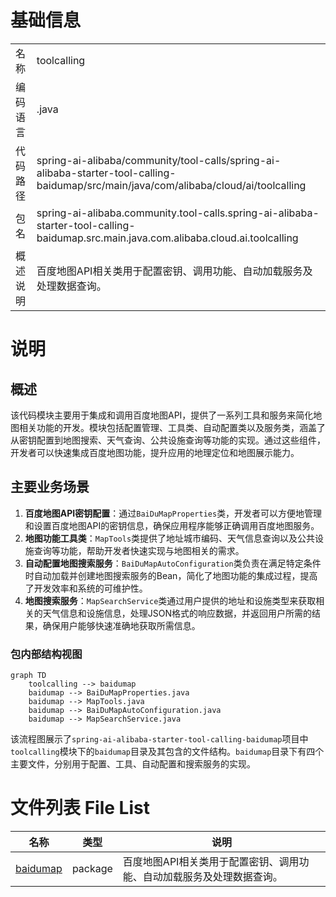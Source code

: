 # 基础信息

|      |      |
|------|------|
| 名称 | toolcalling |
| 编码语言 | .java |
| 代码路径 | spring-ai-alibaba/community/tool-calls/spring-ai-alibaba-starter-tool-calling-baidumap/src/main/java/com/alibaba/cloud/ai/toolcalling |
| 包名 | spring-ai-alibaba.community.tool-calls.spring-ai-alibaba-starter-tool-calling-baidumap.src.main.java.com.alibaba.cloud.ai.toolcalling |
| 概述说明 | 百度地图API相关类用于配置密钥、调用功能、自动加载服务及处理数据查询。 |

# 说明

## 概述
该代码模块主要用于集成和调用百度地图API，提供了一系列工具和服务来简化地图相关功能的开发。模块包括配置管理、工具类、自动配置类以及服务类，涵盖了从密钥配置到地图搜索、天气查询、公共设施查询等功能的实现。通过这些组件，开发者可以快速集成百度地图功能，提升应用的地理定位和地图展示能力。

## 主要业务场景
1. **百度地图API密钥配置**：通过`BaiDuMapProperties`类，开发者可以方便地管理和设置百度地图API的密钥信息，确保应用程序能够正确调用百度地图服务。
2. **地图功能工具类**：`MapTools`类提供了地址城市编码、天气信息查询以及公共设施查询等功能，帮助开发者快速实现与地图相关的需求。
3. **自动配置地图搜索服务**：`BaiDuMapAutoConfiguration`类负责在满足特定条件时自动加载并创建地图搜索服务的Bean，简化了地图功能的集成过程，提高了开发效率和系统的可维护性。
4. **地图搜索服务**：`MapSearchService`类通过用户提供的地址和设施类型来获取相关的天气信息和设施信息，处理JSON格式的响应数据，并返回用户所需的结果，确保用户能够快速准确地获取所需信息。


### 包内部结构视图

```mermaid
graph TD
    toolcalling --> baidumap
    baidumap --> BaiDuMapProperties.java
    baidumap --> MapTools.java
    baidumap --> BaiDuMapAutoConfiguration.java
    baidumap --> MapSearchService.java
```

该流程图展示了`spring-ai-alibaba-starter-tool-calling-baidumap`项目中`toolcalling`模块下的`baidumap`目录及其包含的文件结构。`baidumap`目录下有四个主要文件，分别用于配置、工具、自动配置和搜索服务的实现。

# 文件列表 File List

| 名称   | 类型  | 说明 |
|-------|------|-------------|
| [baidumap](baidumap/_module.md) | package | 百度地图API相关类用于配置密钥、调用功能、自动加载服务及处理数据查询。 |



